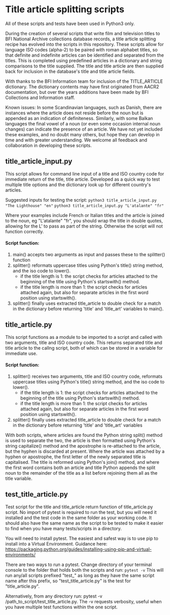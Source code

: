 # Title article splitting scripts
All of these scripts and tests have been used in Python3 only.

During the creation of several scripts that write film and television titles to BFI National Archive collections database records, a title article splitting recipe has evolved into the scripts in this repository. These scripts allow for language ISO codes (alpha-2) to be paired with roman alphabet titles, so that definite and indefinite articles can be identified and separated from the titles. This is completed using predefined articles in a dictionary and string comparisons to the title supplied.  The title and title article are then supplied back for inclusion in the database's title and title article fields.

With thanks to the BFI Information team for inclusion of the TITLE_ARTICLE dictionary. The dictionary contents may have first originated from AACR2 documentation, but over the years additions have been made by BFI Collections and Information staff.

Known issues: In some Scandinavian languages, such as Danish, there are instances where the article does not reside before the noun but is appended as an indication of definiteness. Similarly, with some Balkan languages the final vowel of a noun (or even some occasion internal noun changes) can indicate the presence of an article. We have not yet included these examples, and no doubt many others, but hope they can develop in time and with greater understanding. We welcome all feedback and collaboration in developing these scripts.

## title_article_input.py

This script allows for command line input of a title and ISO country code for immediate return of the title, title article. Developed as a quick way to test multiple title options and the dictionary look up for different country's articles.

Suggested inputs for testing the script:
`python3 title_article_input.py "The Lighthouse" "en"`
`python3 title_article_input.py "L'atalante" "fr"`

Where your examples include French or Italian titles and the article is joined to the noun, eg "L'atalante" "fr", you should wrap the title in double quotes, allowing for the L' to pass as part of the string. Otherwise the script will not function correctly.

#### Script function:
1. main() accepts two arguments as input and passes these to the splitter() function
2. splitter() reformats uppercase titles using Python's title() string method, and the iso code to lower().
   - if the title length is 1:
     the script checks for articles attached to the beginning of the title using Python's startswith() method.
   - if the title length is more than 1:
     the script checks for articles attached again, but also for separate articles in the first word position using startswith().
3. splitter() finally uses extracted title_article to double check for a match in the dictionary before returning 'title' and 'title_art' variables to main().

## title_article.py

This script functions as a module to be imported to a script and called with two arguments, title and ISO country code. This returns separated title and title article to the callng script, both of which can be stored in a variable for immediate use.

#### Script function:
1. splitter() receives two arguments, title and ISO country code, reformats uppercase titles using Python's title() string method, and the iso code to lower().
   - if the title length is 1:
     the script checks for articles attached to the beginning of the title using Python's startswith() method.
   - if the title length is more than 1:
     the script checks for articles attached again, but also for separate articles in the first word position using startswith().
2. splitter() finally uses extracted title_article to double check for a match in the dictionary before returning 'title' and 'title_art' variables

With both scripts, where articles are found the Python string split() method is used to separate the two, the article is then formatted using Python's string capitalize() method and the apostrophe is re-attached to the article, but the hyphen is discarded at present. Where the article was attached by a hyphen or apostrophe, the first letter of the newly separated title is capitalised. The title is reformed using Python's join() method, and where the first word contains both an article and title Python appends the split noun to the remainder of the title as a list before rejoining them all as the title variable.

## test_title_article.py

Test script for the title and title_article return function of title_article.py script. No import of pytest is required to run the test, but you will need it installed and the test code in the same folder as your working code. It should also have the same name as the script to be tested to make it easier to find when you have many tests/scripts in a directory.

You will need to install pytest. The easiest and safest way is to use pip to install into a Virtual Environment. Guidance here: https://packaging.python.org/guides/installing-using-pip-and-virtual-environments/

There are two ways to run a pytest. Change directory of your terminal console to the folder that holds both the scripts and run: `pytest -v`
This will run any/all scripts prefixed "test_" as long as they have the same script name after this prefix, so "test_title_article.py" is the test for "title_article.py".

Alternatively, from any directory run: pytest -v /path_to_script/test_title_article.py. The -v requests verbosity, useful when you have multiple test functions within the one script.
